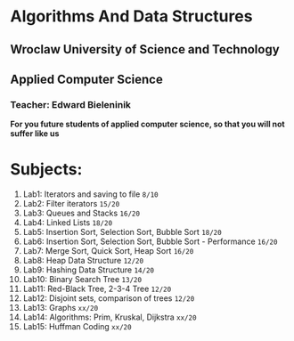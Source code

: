 # Algorithms And Data Structures
## Wroclaw University of Science and Technology
## Applied Computer Science
### Teacher: Edward Bieleninik

**For you future students of applied computer science, so that you will not suffer like us**


# Subjects:
 1. Lab1: Iterators and saving to file `8/10`
 2. Lab2: Filter iterators `15/20`
 3. Lab3: Queues and Stacks `16/20`
 4. Lab4: Linked Lists `18/20`
 5. Lab5: Insertion Sort, Selection Sort, Bubble Sort `18/20`
 6. Lab6: Insertion Sort, Selection Sort, Bubble Sort - Performance `16/20`
 7. Lab7: Merge Sort, Quick Sort, Heap Sort `16/20`
 8. Lab8: Heap Data Structure `12/20`
 9. Lab9: Hashing Data Structure `14/20`
 10. Lab10: Binary Search Tree `13/20`
 11. Lab11: Red-Black Tree,  2-3-4 Tree `12/20`
 12. Lab12: Disjoint sets, comparison of trees `12/20`
 13. Lab13: Graphs `xx/20`
 14. Lab14: Algorithms: Prim, Kruskal, Dijkstra `xx/20`
 15. Lab15: Huffman Coding `xx/20`

